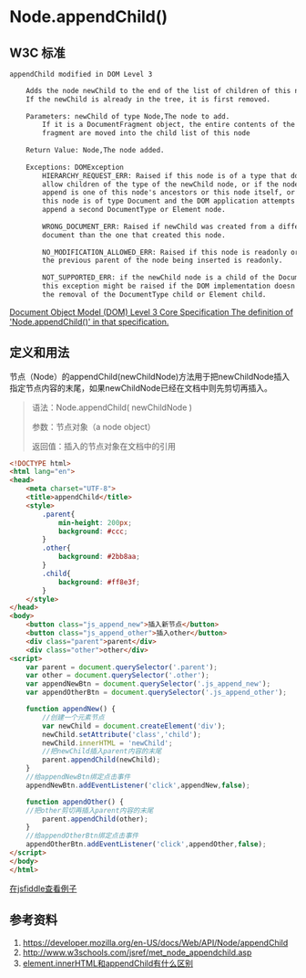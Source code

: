 # Node.appendChild()

## W3C 标准
```html
appendChild modified in DOM Level 3

    Adds the node newChild to the end of the list of children of this node. 
    If the newChild is already in the tree, it is first removed.
    
    Parameters: newChild of type Node,The node to add.
        If it is a DocumentFragment object, the entire contents of the document 
        fragment are moved into the child list of this node
    
    Return Value: Node,The node added.
  
    Exceptions: DOMException
        HIERARCHY_REQUEST_ERR: Raised if this node is of a type that does not 
        allow children of the type of the newChild node, or if the node to 
        append is one of this node's ancestors or this node itself, or if 
        this node is of type Document and the DOM application attempts to 
        append a second DocumentType or Element node.
        
        WRONG_DOCUMENT_ERR: Raised if newChild was created from a different 
        document than the one that created this node.
        
        NO_MODIFICATION_ALLOWED_ERR: Raised if this node is readonly or if 
        the previous parent of the node being inserted is readonly.
        
        NOT_SUPPORTED_ERR: if the newChild node is a child of the Document node, 
        this exception might be raised if the DOM implementation doesn't support 
        the removal of the DocumentType child or Element child.
```
[Document Object Model (DOM) Level 3 Core Specification
 The definition of 'Node.appendChild()' in that specification.](https://www.w3.org/TR/DOM-Level-3-Core/core.html#ID-184E7107)

## 定义和用法
节点（Node）的appendChild(newChildNode)方法用于把newChildNode插入指定节点内容的末尾，如果newChildNode已经在文档中则先剪切再插入。

> 语法：Node.appendChild( newChildNode )
>
> 参数：节点对象（a node object）
>
> 返回值：插入的节点对象在文档中的引用

```html
<!DOCTYPE html>
<html lang="en">
<head>
    <meta charset="UTF-8">
    <title>appendChild</title>
    <style>
        .parent{
            min-height: 200px;
            background: #ccc;
        }
        .other{
            background: #2bb8aa;
        }
        .child{
            background: #ff8e3f;
        }
    </style>
</head>
<body>
    <button class="js_append_new">插入新节点</button>
    <button class="js_append_other">插入other</button>
    <div class="parent">parent</div>
    <div class="other">other</div>
<script>
    var parent = document.querySelector('.parent');
    var other = document.querySelector('.other');
    var appendNewBtn = document.querySelector('.js_append_new');
    var appendOtherBtn = document.querySelector('.js_append_other');

    function appendNew() {
        //创建一个元素节点
        var newChild = document.createElement('div');
        newChild.setAttribute('class','child');
        newChild.innerHTML = 'newChild';
        //把newChild插入parent内容的末尾
        parent.appendChild(newChild);
    }
    //给appendNewBtn绑定点击事件
    appendNewBtn.addEventListener('click',appendNew,false);

    function appendOther() {
    //把other剪切再插入parent内容的末尾
        parent.appendChild(other);
    }
    //给appendOtherBtn绑定点击事件
    appendOtherBtn.addEventListener('click',appendOther,false);
</script>
</body>
</html>
```
[在jsfiddle查看例子](https://jsfiddle.net/jszhou/57acvw71/7/)

## 参考资料
1. https://developer.mozilla.org/en-US/docs/Web/API/Node/appendChild
2. http://www.w3schools.com/jsref/met_node_appendchild.asp
3. [element.innerHTML和appendChild有什么区别](https://segmentfault.com/q/1010000004693112)